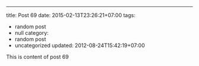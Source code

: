 ---
title: Post 69
date: 2015-02-13T23:26:21+07:00
tags:
  - random post
  - null
category:
  - random post
  - uncategorized
updated: 2012-08-24T15:42:19+07:00

This is content of post 69